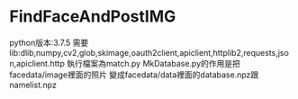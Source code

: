 # FindFaceAndPostIMG
python版本:3.7.5
需要lib:dlib,numpy,cv2,glob,skimage,oauth2client,apiclient,httplib2,requests,json,apiclient.http
執行檔案為match.py
MkDatabase.py的作用是把facedata/image裡面的照片
變成facedata/data裡面的database.npz跟namelist.npz
